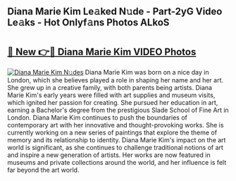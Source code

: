## Diana Marie Kim Le𝚊ked N𝚞de - Part-2yG Video Le𝚊ks - Hot Onlyf𝚊ns Photos ALkoS

# <h2><a href="http://ac26014.deff.icu/?id=Diana+Marie+Kim">🔗 New 👉🔴 Diana Marie Kim VIDEO Photos</a></h2>

[![Diana Marie Kim N𝚞des](https://i.imgur.com/rIISA9y.gif)](http://ac26014.deff.icu/?id=Diana+Marie+Kim)
Diana Marie Kim was born on a nice day in London, which she believes played a role in shaping her name and her art. She grew up in a creative family, with both parents being artists. Diana Marie Kim's early years were filled with art supplies and museum visits, which ignited her passion for creating. She pursued her education in art, earning a Bachelor's degree from the prestigious Slade School of Fine Art in London. Diana Marie Kim continues to push the boundaries of contemporary art with her innovative and thought-provoking works. She is currently working on a new series of paintings that explore the theme of memory and its relationship to identity. Diana Marie Kim's impact on the art world is significant, as she continues to challenge traditional notions of art and inspire a new generation of artists. Her works are now featured in museums and private collections around the world, and her influence is felt far beyond the art world.
